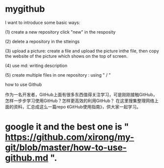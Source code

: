# mygithub
I want to introduce some basic ways:

(1) create a new repository
click "new" in the resposity

(2) delete a repository
in the stteings 

(3) upload a picture:
create a file and upload the picture inthe file, then copy the website of the picture which shows on the top of screen.

(4) use md:
writing description

(5) create multiple files in one repository :
using " / "




how to use Github

作为一名开发者，GitHub上面有很多东西值得关注学习，可是刚刚接触GitHub，怎样一步步学习使用GitHub？怎样更高效的利用GitHub？ 在这里搜集整理网络上面的资料，汇总成这么一篇repo 《GitHub使用指南》，供大家一起学习。
# google it and the best one is " https://github.com/xirong/my-git/blob/master/how-to-use-github.md ".

